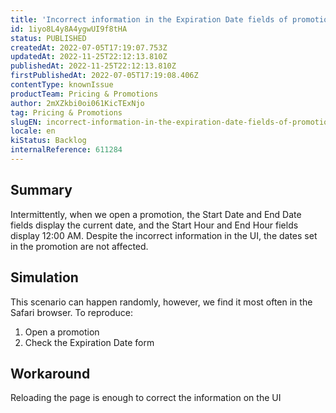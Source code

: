```yaml
---
title: 'Incorrect information in the Expiration Date fields of promotions'
id: 1iyo8L4y8A4ygwUI9f8tHA
status: PUBLISHED
createdAt: 2022-07-05T17:19:07.753Z
updatedAt: 2022-11-25T22:12:13.810Z
publishedAt: 2022-11-25T22:12:13.810Z
firstPublishedAt: 2022-07-05T17:19:08.406Z
contentType: knownIssue
productTeam: Pricing & Promotions
author: 2mXZkbi0oi061KicTExNjo
tag: Pricing & Promotions
slugEN: incorrect-information-in-the-expiration-date-fields-of-promotions
locale: en
kiStatus: Backlog
internalReference: 611284
---
```


## Summary


Intermittently, when we open a promotion, the Start Date and End Date fields display the current date, and the Start Hour and End Hour fields display 12:00 AM. Despite the incorrect information in the UI, the dates set in the promotion are not affected.



## Simulation


This scenario can happen randomly, however, we find it most often in the Safari browser. To reproduce:
1. Open a promotion
2. Check the Expiration Date form



## Workaround


Reloading the page is enough to correct the information on the UI

